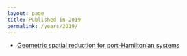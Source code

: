 ```yaml
---
layout: page
title: Published in 2019
permalink: /years/2019/
---
```


- [Geometric spatial reduction for port-Hamiltonian systems](../../geometric-spatial-reduction-for-port-hamiltonian-systems)

